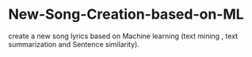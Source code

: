 # New-Song-Creation-based-on-ML
create a new song lyrics based on Machine learning (text mining , text summarization and Sentence similarity).
